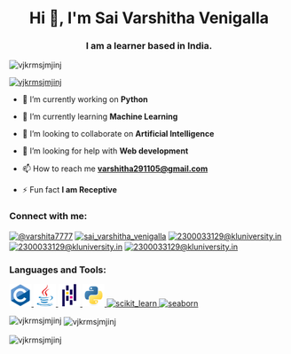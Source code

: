 <h1 align="center">Hi 👋, I'm Sai Varshitha Venigalla</h1>
<h3 align="center">I am a learner based in India.</h3>

<p align="left"> <img src="https://komarev.com/ghpvc/?username=vjkrmsjmjinj&label=Profile%20views&color=0e75b6&style=flat" alt="vjkrmsjmjinj" /> </p>

<p align="left"> <a href="https://github.com/ryo-ma/github-profile-trophy"><img src="https://github-profile-trophy.vercel.app/?username=vjkrmsjmjinj" alt="vjkrmsjmjinj" /></a> </p>

- 🔭 I’m currently working on **Python**

- 🌱 I’m currently learning **Machine Learning**

- 👯 I’m looking to collaborate on **Artificial Intelligence**

- 🤝 I’m looking for help with **Web development**

- 📫 How to reach me **varshitha291105@gmail.com**

- ⚡ Fun fact **I am Receptive**

<h3 align="left">Connect with me:</h3>
<p align="left">
<a href="https://twitter.com/@varshita7777" target="blank"><img align="center" src="https://raw.githubusercontent.com/rahuldkjain/github-profile-readme-generator/master/src/images/icons/Social/twitter.svg" alt="@varshita7777" height="30" width="40" /></a>
<a href="https://instagram.com/sai_varshitha_venigalla" target="blank"><img align="center" src="https://raw.githubusercontent.com/rahuldkjain/github-profile-readme-generator/master/src/images/icons/Social/instagram.svg" alt="sai_varshitha_venigalla" height="30" width="40" /></a>
<a href="https://www.codechef.com/users/2300033129@kluniversity.in" target="blank"><img align="center" src="https://cdn.jsdelivr.net/npm/simple-icons@3.1.0/icons/codechef.svg" alt="2300033129@kluniversity.in" height="30" width="40" /></a>
<a href="https://www.hackerrank.com/2300033129@kluniversity.in" target="blank"><img align="center" src="https://raw.githubusercontent.com/rahuldkjain/github-profile-readme-generator/master/src/images/icons/Social/hackerrank.svg" alt="2300033129@kluniversity.in" height="30" width="40" /></a>
<a href="https://www.leetcode.com/2300033129@kluniversity.in" target="blank"><img align="center" src="https://raw.githubusercontent.com/rahuldkjain/github-profile-readme-generator/master/src/images/icons/Social/leet-code.svg" alt="2300033129@kluniversity.in" height="30" width="40" /></a>
</p>

<h3 align="left">Languages and Tools:</h3>
<p align="left"> <a href="https://www.cprogramming.com/" target="_blank" rel="noreferrer"> <img src="https://raw.githubusercontent.com/devicons/devicon/master/icons/c/c-original.svg" alt="c" width="40" height="40"/> </a> <a href="https://www.java.com" target="_blank" rel="noreferrer"> <img src="https://raw.githubusercontent.com/devicons/devicon/master/icons/java/java-original.svg" alt="java" width="40" height="40"/> </a> <a href="https://pandas.pydata.org/" target="_blank" rel="noreferrer"> <img src="https://raw.githubusercontent.com/devicons/devicon/2ae2a900d2f041da66e950e4d48052658d850630/icons/pandas/pandas-original.svg" alt="pandas" width="40" height="40"/> </a> <a href="https://www.python.org" target="_blank" rel="noreferrer"> <img src="https://raw.githubusercontent.com/devicons/devicon/master/icons/python/python-original.svg" alt="python" width="40" height="40"/> </a> <a href="https://scikit-learn.org/" target="_blank" rel="noreferrer"> <img src="https://upload.wikimedia.org/wikipedia/commons/0/05/Scikit_learn_logo_small.svg" alt="scikit_learn" width="40" height="40"/> </a> <a href="https://seaborn.pydata.org/" target="_blank" rel="noreferrer"> <img src="https://seaborn.pydata.org/_images/logo-mark-lightbg.svg" alt="seaborn" width="40" height="40"/> </a> </p>

<p><img align="left" src="https://github-readme-stats.vercel.app/api/top-langs?username=vjkrmsjmjinj&show_icons=true&locale=en&layout=compact" alt="vjkrmsjmjinj" /></p>

<p>&nbsp;<img align="center" src="https://github-readme-stats.vercel.app/api?username=vjkrmsjmjinj&show_icons=true&locale=en" alt="vjkrmsjmjinj" /></p>

<p><img align="center" src="https://github-readme-streak-stats.herokuapp.com/?user=vjkrmsjmjinj&" alt="vjkrmsjmjinj" /></p>
